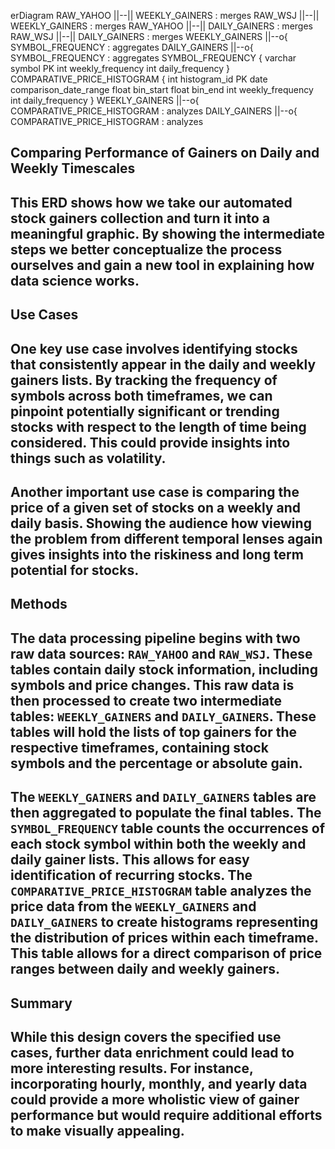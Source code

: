 erDiagram
    RAW_YAHOO ||--|| WEEKLY_GAINERS : merges
    RAW_WSJ ||--|| WEEKLY_GAINERS : merges
    RAW_YAHOO ||--|| DAILY_GAINERS : merges
    RAW_WSJ ||--|| DAILY_GAINERS : merges
    WEEKLY_GAINERS ||--o{ SYMBOL_FREQUENCY : aggregates
    DAILY_GAINERS ||--o{ SYMBOL_FREQUENCY : aggregates
    SYMBOL_FREQUENCY {
        varchar symbol PK
        int weekly_frequency
        int daily_frequency
    }
    COMPARATIVE_PRICE_HISTOGRAM {
        int histogram_id PK
        date comparison_date_range
        float bin_start
        float bin_end
        int weekly_frequency
        int daily_frequency
    }
    WEEKLY_GAINERS ||--o{ COMPARATIVE_PRICE_HISTOGRAM : analyzes
    DAILY_GAINERS ||--o{ COMPARATIVE_PRICE_HISTOGRAM : analyzes

## Comparing Performance of Gainers on Daily and Weekly Timescales

## This ERD shows how we take our automated stock gainers collection and turn it into a meaningful graphic. By showing the intermediate steps we better conceptualize the process ourselves and gain a new tool in explaining how data science works.

## Use Cases

## One key use case involves identifying stocks that consistently appear in the daily and weekly gainers lists. By tracking the frequency of symbols across both timeframes, we can pinpoint potentially significant or trending stocks with respect to the length of time being considered. This could provide insights into things such as volatility.

## Another important use case is comparing the price of a given set of stocks on a weekly and daily basis. Showing the audience how viewing the problem from different temporal lenses again gives insights into the riskiness and long term potential for stocks.

## Methods

## The data processing pipeline begins with two raw data sources: `RAW_YAHOO` and `RAW_WSJ`. These tables contain daily stock information, including symbols and price changes. This raw data is then processed to create two intermediate tables: `WEEKLY_GAINERS` and `DAILY_GAINERS`. These tables will hold the lists of top gainers for the respective timeframes, containing stock symbols and the percentage or absolute gain.

## The `WEEKLY_GAINERS` and `DAILY_GAINERS` tables are then aggregated to populate the final tables. The `SYMBOL_FREQUENCY` table counts the occurrences of each stock symbol within both the weekly and daily gainer lists. This allows for easy identification of recurring stocks. The `COMPARATIVE_PRICE_HISTOGRAM` table analyzes the price data from the `WEEKLY_GAINERS` and `DAILY_GAINERS` to create histograms representing the distribution of prices within each timeframe. This table allows for a direct comparison of price ranges between daily and weekly gainers.

## Summary

## While this design covers the specified use cases, further data enrichment could lead to more interesting results. For instance, incorporating hourly, monthly, and yearly data could provide a more wholistic view of gainer performance but would require additional efforts to make visually appealing.
